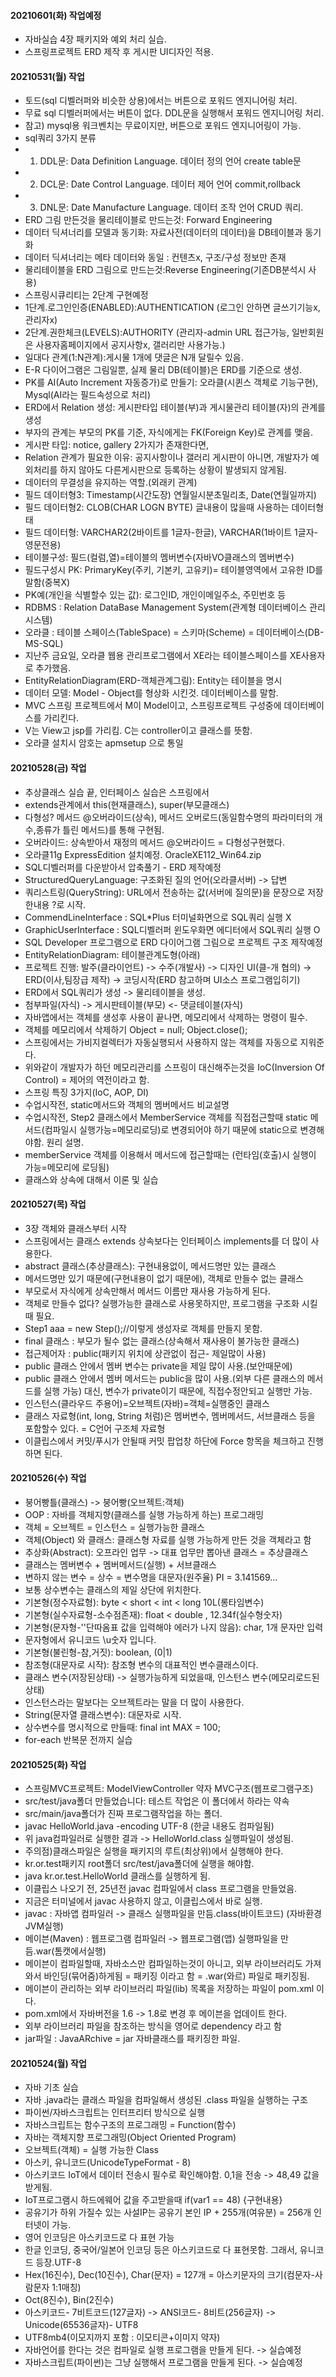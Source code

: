 #### 20210601(화) 작업예정
- 자바실습 4장 패키지와 예외 처리 실습.
- 스프링프로젝트 ERD 제작 후 게시판 UI디자인 적용.

#### 20210531(월) 작업
- 토드(sql 디벨러퍼와 비슷한 상용)에서는 버튼으로 포워드 엔지니어링 처리.
- 무료 sql 디벨러퍼에서는 버튼이 없다. DDL문을 실행해서 포워드 엔지니어링 처리.
- 참고) mysql용 워크벤치는 무료이지만, 버튼으로 포워드 엔지니어링이 가능.
- sql쿼리 3가지 분류
- 1. DDL문: Data Definition Language. 데이터 정의 언어 create table문
- 2. DCL문: Date Control Language. 데이터 제어 언어       commit,rollback
- 3. DNL문: Date Manufacture Language. 데이터 조작 언어 CRUD 쿼리.
- ERD 그림 만든것을 물리테이블로 만드는것: Forward Engineering
- 데이터 딕셔너리를 모델과 동기화: 자료사전(데이터의 데이터)을 DB테이블과 동기화
- 데이터 딕셔너리는 메타 데이터와 동일 : 컨텐츠x, 구조/구성 정보만 존재
- 물리테이블을 ERD 그림으로 만드는것:Reverse Engineering(기존DB분석시 사용)
- 스프링시큐리티는 2단계 구현예정
- 1단계.로그인인증(ENABLED):AUTHENTICATION (로그인 안하면 글쓰기기능x, 관리자x)
- 2단계.권한체크(LEVELS):AUTHORITY (관리자-admin URL 접근가능, 일반회원은 사용자홈페이지에서 공지사항x, 갤러리만 사용가능.)
- 일대다 관계(1:N관계):게시물 1개에 댓글은 N개 달릴수 있음.
- E-R 다이어그램은 그림일뿐, 실제 물리 DB(테이블)은 ERD를 기준으로 생성.
- PK를 AI(Auto Increment 자동증가)로 만들기: 오라클(시퀸스 객체로 기능구현), Mysql(AI라는 필드속성으로 처리)
- ERD에서 Relation 생성: 게시판타입 테이블(부)과 게시물관리 테이블(자)의 관계를 생성
- 부자의 관계는 부모의 PK를 기준, 자식에게는 FK(Foreign Key)로 관계를 맺음.
- 게시판 타입: notice, gallery 2가지가 존재한다면,
- Relation 관계가 필요한 이유: 공지사항이나 갤러리 게시판이 아니면, 개발자가 예외처리를 하지 않아도 다른게시판으로 등록하는 상황이 발생되지 않게됨.
- 데이터의 무결성을 유지하는 역할.(외래키 관계)
- 필드 데이터형3: Timestamp(시간도장) 연월일시분초밀리초, Date(연월일까지)
- 필드 데이터형2: CLOB(CHAR LOGN BYTE) 글내용이 많을때 사용하는 데이터형태
- 필드 데이터형: VARCHAR2(2바이트를 1글자-한글), VARCHAR(1바이트 1글자-영문전용)
- 테이블구성: 필드(컬럼,열)=테이블의 멤버변수(자바VO클래스의 멤버변수)
- 필드구성시 PK: PrimaryKey(주키, 기본키, 고유키)= 테이블영역에서 고유한 ID를 말함(중복X)
- PK예(개인을 식별할수 있는 값): 로그인ID, 개인이메일주소, 주민번호 등
- RDBMS : Relation DataBase Management System(관계형 데이터베이스 관리 시스템)
- 오라클 : 테이블 스페이스(TableSpace) = 스키마(Scheme) = 데이터베이스(DB-MS-SQL)
- 지난주 금요일, 오라클 웹용 관리프로그램에서  XE라는 테이블스페이스를 XE사용자로 추가했음.
- EntityRelationDiagram(ERD-객체관계그림): Entity는 테이블을 명시
- 데이터 모델: Model - Object를 형상화 시킨것. 데이터베이스를 말함.
- MVC 스프링 프로젝트에서 M이 Model이고, 스프링프로젝트 구성중에 데이터베이스를 가리킨다.
- V는 View고 jsp를 가리킴. C는 controller이고 클래스를 뜻함.
- 오라클 설치시 암호는 apmsetup 으로 통일


#### 20210528(금) 작업
- 추상클래스 실습 끝, 인터페이스 실습은 스프링에서
- extends관계에서 this(현재클래스), super(부모클래스)
- 다형성? 메서드 @오버라이드(상속), 메서드 오버로드(동일함수명의 파라미터의 개수,종류가 틀린 메서드)를 통해 구현됨.
- 오버라이드: 상속받아서 재정의 메서드 @오버라이드 = 다형성구현했다.
- 오라클11g ExpressEdition 설치예정. OracleXE112_Win64.zip
- SQL디벨러퍼를 다운받아서 압축풀기 - ERD 제작예정
- StructuredQueryLanguage: 구조화된 질의 언어(오라클서버) -> 답변
- 쿼리스트링(QueryString): URL에서 전송하는 값(서버에 질의문)을 문장으로 저장한내용 ?로 시작.
- CommendLineInterface : SQL*Plus 터미널화면으로 SQL쿼리 실행 X
- GraphicUserInterface : SQL디벨러퍼 윈도우화면 에디터에서 SQL쿼리 실행 O
- SQL Developer 프로그램으로 ERD 다이어그램 그림으로 프로젝트 구조 제작예정
- EntityRelationDiagram: 테이블관계도형(아래)
- 프로젝트 진행: 발주(클라이언트) -> 수주(개발사) -> 디자인 UI(클-개 협의) -> ERD(이사,팀장급 제작) -> 코딩시작(ERD 참고하며 UI소스 프로그램입히기)
- ERD에서 SQL쿼리가 생성 -> 물리테이블을 생성.
- 첨부파일(자식) -> 게시판테이블(부모) <- 댓글테이블(자식)
- 자바앱에서는 객체를 생성후 사용이 끝나면, 메모리에서 삭제하는 명령이 필수.
- 객체를 메모리에서 삭제하기 Object = null; Object.close();
- 스프링에서는 가비지컬렉터가 자동실행되서 사용하지 않는 객체를 자동으로 지워준다.
- 위와같이 개발자가 하던 메모리관리를 스프링이 대신해주는것을 IoC(Inversion Of Control) = 제어의 역전이라고 함.
- 스프링 특징 3가지(IoC, AOP, DI)
- 수업시작전, static메서드와 객체의 멤버메서드 비교설명
- 수업시작전, Step2 클래스에서 MemberService 객체를 직접접근할때 static 메서드(컴파일시 실행가능=메모리로딩)로 변경되어야 하기 때문에 static으로 변경해야함. 원리 설명.
- memberService 객체를 이용해서 메서드에 접근할때는 (런타임(호출)시 실행이 가능=메모리에 로딩됨)
- 클래스와 상속에 대해서 이론 및 실습

#### 20210527(목) 작업
- 3장 객체와 클래스부터 시작
- 스프링에서는 클래스 extends 상속보다는 인터페이스 implements를 더 많이 사용한다.
- abstract 클래스(추상클래스): 구현내용없이, 메서드명만 있는 클래스
- 메서드명만 있기 때문에(구현내용이 없기 때문에), 객체로 만들수 없는 클래스
- 부모로서 자식에게 상속만해서 메서드 이름만 재사용 가능하게 된다.
- 객체로 만들수 없다? 실행가능한 클래스로 사용못하지만, 프로그램을 구조화 시킬때 필요.
- Step1 aaa = new Step();//이렇게 생성자로 객체를 만들지 못함.
- final 클래스 : 부모가 될수 없는 클래스(상속해서 재사용이 불가능한 클래스)
- 접근제어자 : public(패키지 위치에 상관없이 접근- 제일많이 사용)
- public 클래스 안에서 멤버 변수는 private을 제일 많이 사용.(보안때문에)
- public 클래스 안에서 멤버 메서드는 public을 많이 사용.(외부 다른 클래스의 메서드를 실행 가능) 대신, 변수가 private이기 때문에, 직접수정안되고 실행만 가능.
- 인스턴스(클라우드 주용어)=오브젝트(자바)=객체=실행중인 클래스
- 클래스 자료형(int, long, String 처럼)은 멤버변수, 멤버메서드, 서브클래스 등을 포함할수 있다. 	= C언어 구조체 자료형
- 이클립스에서 커밋/푸시가 안될때 커밋 팝업창 하단에 Force 항목을 체크하고 진행하면 된다.

#### 20210526(수) 작업
- 붕어빵틀(클래스) -> 붕어빵(오브젝트:객체)
- OOP : 자바를 객체지향(클래스를 실행 가능하게 하는) 프로그래밍
- 객체 = 오브젝트 = 인스턴스 = 실행가능한 클래스
- 객체(Object) 와 클래스: 클래스형 자료를 실행 가능하게 만든 것을 객체라고 함
- 추상화(Abstract): 오프라인 업무 -> 대표 업무만 뽑아낸 클래스 = 추상클래스
- 클래스는 멤버변수 + 멤버메서드(실행) + 서브클래스
- 변하지 않는 변수 = 상수 = 변수명을 대문자(원주율) PI = 3.141569...
- 보통 상수변수는 클래스의 제일 상단에 위치한다.
- 기본형(정수자료형): byte < short < int < long 10L(롱타임변수)
- 기본형(실수자료형-소수점존재): float < double , 12.34f(실수형숫자)
- 기본형(문자형-''단따옴표 값을 입력해야 에러가 나지 않음): char, 1개 문자만 입력
- 문자형에서 유니코드 \u숫자 입니다.
- 기본형(불린형-참,거짓): boolean, (0|1)
- 참조형(대문자로 시작): 참조형 변수의 대표적인 변수클래스이다.
- 클래스 변수(저장된상태) -> 실행가능하게 되었을때, 인스턴스 변수(메모리로드된 상태)
- 인스턴스라는 말보다는 오브젝트라는 말을 더 많이 사용한다.
- String(문자열 클래스변수): 대문자로 시작.
- 상수변수를 명시적으로 만들때: final int MAX = 100;
- for-each 반복문 전까지 실습

#### 20210525(화) 작업
- 스프링MVC프로젝트: ModelViewController 약자 MVC구조(웹프로그램구조)
- src/test/java폴더 만들었습니다: 테스트 작업은 이 폴더에서 하라는 약속
- src/main/java폴더가 진짜 프로그램작업을 하는 폴더.
- javac HelloWorld.java -encoding UTF-8 (한글 내용도 컴파일됨)
- 위 java컴파일러로 실행한 결과 -> HelloWorld.class 실행파일이 생성됨.
- 주의점)클래스파일은 실행을 패키지의 루트(최상위)에서 실행해야 한다.
- kr.or.test패키지 root폴더 src/test/java폴더에 실행을 해야함.
- java kr.or.test.HelloWorld 클래스를 실행하게 됨.
- 이클립스 나오기 전, 25년전 javac 컴파일에서 class 프로그램을 만들었음.
- 지금은 터미널에서 javac 사용하지 않고, 이클립스에서 바로 실행.
- javac : 자바앱 컴파일러 -> 클래스 실행파일을 만듬.class(바이트코드) (자바환경JVM실행)
- 메이븐(Maven) : 웹프로그램 컴파일러 -> 웹프로그램(앱) 실행파일을 만듬.war(톰캣에서실행)
- 메이븐이 컴파일할때, 자바소스만 컴파일하는것이 아니고, 외부 라이브러리도 가져와서 바인딩(묶어줌)하게됨 = 패키징 이라고 함 = .war(와르) 파일로 패키징됨.
- 메이븐이 관리하는 외부 라이브러리 파일(lib) 목록을 저장하는 파일이 pom.xml 이다.
- pom.xml에서 자바버전을 1.6 -> 1.8로 변경 후 메이븐을 업데이트 한다.
- 외부 라이브러리 파일을 참조하는 방식을 영어로 dependency 라고 함
- jar파일 : JavaARchive = jar 자바클래스를 패키징한 파일.

#### 20210524(월) 작업
- 자바 기초 실습
- 자바 .java라는 클래스 파일을  컴파일해서 생성된 .class 파일을 실행하는 구조
- 파이썬/자바스크립트는 인터프리터 방식으로 실행
- 자바스크립트는 함수구조의 프로그래밍 = Function(함수)
- 자바는 객체지향 프로그래밍(Object Oriented Program)
- 오브젝트(객체) = 실행 가능한 Class
- 아스키, 유니코드(UnicodeTypeFormat - 8)
- 아스키코드 IoT에서 데이터 전송시 필수로 확인해야함. 0,1을 전송 -> 48,49 값을 받게됨.
- IoT프로그램시 하드에웨어 값을 주고받을때  if(var1 == 48) {구현내용}
- 공유기가 하위 가질수 있는 사설IP는 공유기 본인 IP + 255개(여유분) = 256개 인터넷이 가능.
- 영어 인코딩은 아스키코드로 다 표현 가능
- 한글 인코딩, 중국어/일본어 인코딩 등은 아스키코드로 다 표현못함. 그래서, 유니코드 등장.UTF-8
- Hex(16진수), Dec(10진수), Char(문자) = 127개 = 아스키문자의 크기(컴문자-사람문자 1:1매칭)
- Oct(8진수), Bin(2진수)
- 아스키코드- 7비트코드(127글자) -> ANSI코드- 8비트(256글자) -> Unicode(65536글자)- UTF8
- UTF8mb4(이모지까지 포함 : 이모티콘+이미지 약자)
- 자바언어를 한다는 것은 컴파일로 실행 프로그램을 만들게 된다. -> 실습예정
- 자바스크립트(파이썬)는 그냥 실행해서 프로그램을 만들게 된다. -> 실습예정